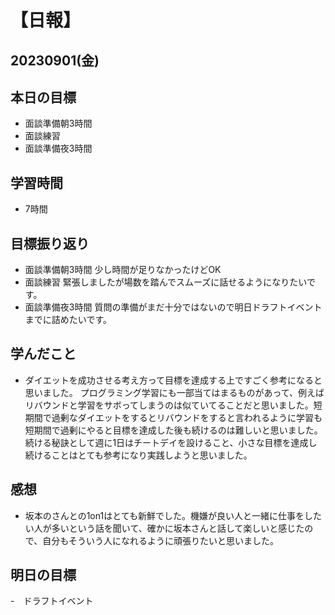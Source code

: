 # 【日報】
## 20230901(金)
## 本日の目標
- 面談準備朝3時間
- 面談練習
- 面談準備夜3時間

## 学習時間
- 7時間

## 目標振り返り
- 面談準備朝3時間 少し時間が足りなかったけどOK
- 面談練習 緊張しましたが場数を踏んでスムーズに話せるようになりたいです。
- 面談準備夜3時間 質問の準備がまだ十分ではないので明日ドラフトイベントまでに詰めたいです。

## 学んだこと
- ダイエットを成功させる考え方って目標を達成する上ですごく参考になると思いました。
プログラミング学習にも一部当てはまるものがあって、例えばリバウンドと学習をサボってしまうのは似ていてることだと思いました。短期間で過剰なダイエットをするとリバウンドをすると言われるように学習も短期間で過剰にやると目標を達成した後も続けるのは難しいと思いました。続ける秘訣として週に1日はチートデイを設けること、小さな目標を達成し続けることはとても参考になり実践しようと思いました。

## 感想
- 坂本のさんとの1on1はとても新鮮でした。機嫌が良い人と一緒に仕事をしたい人が多いという話を聞いて、確かに坂本さんと話して楽しいと感じたので、自分もそういう人になれるように頑張りたいと思いました。

## 明日の目標
-　ドラフトイベント



